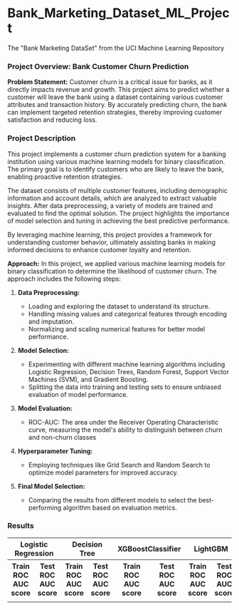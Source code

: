 # Bank_Marketing_Dataset_ML_Project
The "Bank Marketing DataSet" from the UCI Machine Learning Repository


### Project Overview: Bank Customer Churn Prediction

**Problem Statement:**
Customer churn is a critical issue for banks, as it directly impacts revenue and growth. This project aims to predict whether a customer will leave the bank using a dataset containing various customer attributes and transaction history. By accurately predicting churn, the bank can implement targeted retention strategies, thereby improving customer satisfaction and reducing loss.


### Project Description

This project implements a customer churn prediction system for a banking institution using various machine learning models for binary classification. The primary goal is to identify customers who are likely to leave the bank, enabling proactive retention strategies. 

The dataset consists of multiple customer features, including demographic information and account details, which are analyzed to extract valuable insights. After data preprocessing, a variety of models are trained and evaluated to find the optimal solution. The project highlights the importance of model selection and tuning in achieving the best predictive performance.

By leveraging machine learning, this project provides a framework for understanding customer behavior, ultimately assisting banks in making informed decisions to enhance customer loyalty and retention.


**Approach:**
In this project, we applied various machine learning models for binary classification to determine the likelihood of customer churn. The approach includes the following steps:

1. **Data Preprocessing:** 
   - Loading and exploring the dataset to understand its structure.
   - Handling missing values and categorical features through encoding and imputation.
   - Normalizing and scaling numerical features for better model performance.

2. **Model Selection:**
   - Experimenting with different machine learning algorithms including Logistic Regression, Decision Trees, Random Forest, Support Vector Machines (SVM), and Gradient Boosting.
   - Splitting the data into training and testing sets to ensure unbiased evaluation of model performance.

3. **Model Evaluation:**
   - ROC-AUC: The area under the Receiver Operating Characteristic curve, measuring the model's ability to distinguish between churn and non-churn classes

5. **Hyperparameter Tuning:**
   - Employing techniques like Grid Search and Random Search to optimize model parameters for improved accuracy.

6. **Final Model Selection:**
   - Comparing the results from different models to select the best-performing algorithm based on evaluation metrics.
  

### Results

<table>
  <tr>
    <th colspan="2">Logistic Regression</th>
    <th colspan="2">Decision Tree</th>
    <th colspan="2">XGBoostClassifier</th>
    <th colspan="2">LightGBM</th>
    <th colspan="2">KNN</th>
    <th colspan="2">SVM</th>
  </tr>
  <tr>
    <th>Train ROC AUC score</th>
    <th>Test ROC AUC score</th>
    <th>Train ROC AUC score</th>
    <th>Test ROC AUC score</th>
    <th>Train ROC AUC score</th>
    <th>Test ROC AUC score</th>
    <th>Train ROC AUC score</th>
    <th>Test ROC AUC score</th>
    <th>Train ROC AUC score</th>
    <th>Test ROC AUC score</th>
  </tr>
  <tr>
    <td></td>
    <td></td>
    <td></td>
    <td></td>
    <td></td>
    <td></td>
    <td></td>
    <td></td>
    <td></td>
    <td></td>
    <td></td>
    <td></td>
  </tr>
</table>

